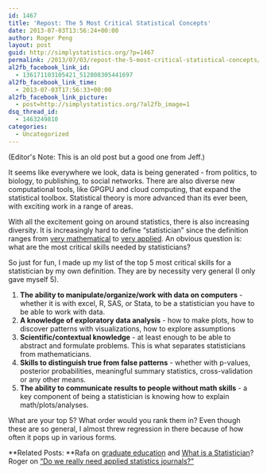 ```yaml
---
id: 1467
title: 'Repost: The 5 Most Critical Statistical Concepts'
date: 2013-07-03T13:56:24+00:00
author: Roger Peng
layout: post
guid: http://simplystatistics.org/?p=1467
permalink: /2013/07/03/repost-the-5-most-critical-statistical-concepts/
al2fb_facebook_link_id:
  - 136171103105421_512808305441697
al2fb_facebook_link_time:
  - 2013-07-03T17:56:33+00:00
al2fb_facebook_link_picture:
  - post=http://simplystatistics.org/?al2fb_image=1
dsq_thread_id:
  - 1463249810
categories:
  - Uncategorized
---
```

(Editor's Note: This is an old post but a good one from Jeff.)

It seems like everywhere we look, data is being generated - from politics, to biology, to publishing, to social networks. There are also diverse new computational tools, like GPGPU and cloud computing, that expand the statistical toolbox. Statistical theory is more advanced than its ever been, with exciting work in a range of areas.

With all the excitement going on around statistics, there is also increasing diversity. It is increasingly hard to define “statistician” since the definition ranges from <a href="http://www.stat.washington.edu/jaw/" target="_blank">very mathematical</a> to <a href="http://en.wikipedia.org/wiki/Nate_Silver" target="_blank">very applied</a>. An obvious question is: what are the most critical skills needed by statisticians?

So just for fun, I made up my list of the top 5 most critical skills for a statistician by my own definition. They are by necessity very general (I only gave myself 5).

  1. **The ability to manipulate/organize/work with data on computers** - whether it is with excel, R, SAS, or Stata, to be a statistician you have to be able to work with data.
  2. **A knowledge of exploratory data analysis** - how to make plots, how to discover patterns with visualizations, how to explore assumptions
  3. **Scientific/contextual knowledge** - at least enough to be able to abstract and formulate problems. This is what separates statisticians from mathematicians.
  4. **Skills to distinguish true from false patterns** - whether with p-values, posterior probabilities, meaningful summary statistics, cross-validation or any other means.
  5. **The ability to communicate results to people without math skills** - a key component of being a statistician is knowing how to explain math/plots/analyses.

What are your top 5? What order would you rank them in? Even though these are so general, I almost threw regression in there because of how often it pops up in various forms.

**Related Posts: **Rafa on <a href="http://simplystatistics.tumblr.com/post/10764298034/the-future-of-graduate-education" target="_blank">graduate education</a> and <a href="http://simplystatistics.tumblr.com/post/10021164565/what-is-a-statistician" target="_blank">What is a Statistician</a>? Roger on <a href="http://simplystatistics.tumblr.com/post/11655593971/do-we-really-need-applied-statistics-journals" target="_blank">“Do we really need applied statistics journals?”</a>